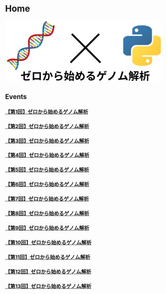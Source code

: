 # Home

![top](assets/images/top.png)

## Events

### [【第1回】ゼロから始めるゲノム解析](https://bioalgorithms.connpass.com/event/228947/)

<script async class="speakerdeck-embed" data-id="370a1483173341a0b6894fdd2542af92" data-ratio="1.77777777777778" src="//speakerdeck.com/assets/embed.js"></script>

### [【第2回】ゼロから始めるゲノム解析](https://bioalgorithms.connpass.com/event/230282/)

<script async class="speakerdeck-embed" data-id="8c38808e624b47ae8d3b02386c5ae7af" data-ratio="1.77777777777778" src="//speakerdeck.com/assets/embed.js"></script>

### [【第3回】ゼロから始めるゲノム解析](https://bioalgorithms.connpass.com/event/231087/)

<script async class="speakerdeck-embed" data-id="c0d330230e27474bbda6334d6b6b5852" data-ratio="1.77777777777778" src="//speakerdeck.com/assets/embed.js"></script>

### [【第4回】ゼロから始めるゲノム解析](https://bioalgorithms.connpass.com/event/232340/)

<script async class="speakerdeck-embed" data-id="81cf61b8fb2d40b39aa5d1493bb63d7b" data-ratio="1.77777777777778" src="//speakerdeck.com/assets/embed.js"></script>

### [【第5回】ゼロから始めるゲノム解析](https://bioalgorithms.connpass.com/event/234449/)

<script async class="speakerdeck-embed" data-id="e82256e8a4af4cd78ba1b961bca552aa" data-ratio="1.77777777777778" src="//speakerdeck.com/assets/embed.js"></script>

### [【第6回】ゼロから始めるゲノム解析](https://bioalgorithms.connpass.com/event/235327/)

<script async class="speakerdeck-embed" data-id="07c4155af37048f78669bfa504eea4cb" data-ratio="1.77725118483412" src="//speakerdeck.com/assets/embed.js"></script>

### [【第7回】ゼロから始めるゲノム解析](https://bioalgorithms.connpass.com/event/235916/)

<script async class="speakerdeck-embed" data-id="8ebbcf2677c04aefa5a4c280a4e276d5" data-ratio="1.77725118483412" src="//speakerdeck.com/assets/embed.js"></script>

### [【第8回】ゼロから始めるゲノム解析](https://bioalgorithms.connpass.com/event/236560/)

<script async class="speakerdeck-embed" data-id="21ca59b25ead4c9e90d380e0c6601e8a" data-ratio="1.77725118483412" src="//speakerdeck.com/assets/embed.js"></script>

### [【第9回】ゼロから始めるゲノム解析](https://bioalgorithms.connpass.com/event/237334/)

<script async class="speakerdeck-embed" data-id="ae022a212ee544a880d3516c3faa4478" data-ratio="1.77725118483412" src="//speakerdeck.com/assets/embed.js"></script>

### [【第10回】ゼロから始めるゲノム解析](https://bioalgorithms.connpass.com/event/238023/)

<script async class="speakerdeck-embed" data-id="8829fa02a57b4c3a8bec87d379315a5c" data-ratio="1.77725118483412" src="//speakerdeck.com/assets/embed.js"></script>

### [【第11回】ゼロから始めるゲノム解析](https://bioalgorithms.connpass.com/event/239603/)

<script async class="speakerdeck-embed" data-id="9403186ac8294239b98971e142d97d3f" data-ratio="1.77725118483412" src="//speakerdeck.com/assets/embed.js"></script>

### [【第12回】ゼロから始めるゲノム解析](https://bioalgorithms.connpass.com/event/240335/)

<script async class="speakerdeck-embed" data-id="1f91401d60044dc9950ba4056c71ad7c" data-ratio="1.77725118483412" src="//speakerdeck.com/assets/embed.js"></script>

### [【第13回】ゼロから始めるゲノム解析](https://bioalgorithms.connpass.com/event/240788/)
